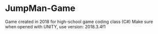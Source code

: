 # JumpMan-Game
Game created in 2018 for high-school game coding class (C#)
Make sure when opened with UNITY, use version: 2018.3.4f1
